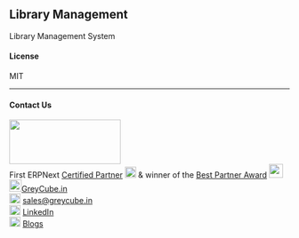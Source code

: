 ## Library Management

Library Management System

#### License

MIT

<hr>

#### Contact Us  

<img src="https://greycube.in/files/greycube_logo09eade.jpg" width="200" height="80"> <br>
First ERPNext [Certified Partner](https://frappe.io/api/method/frappe.utils.print_format.download_pdf?doctype=Certification&name=PARTCRTF00002&format=Partner%20Certificate&no_letterhead=0&letterhead=Blank&settings=%7B%7D&_lang=en#toolbar=0)
<img src="https://greycube.in/files/certificate.svg" width="20" height="20">
& winner of the <a href="https://frappe.io/partners/india/greycube-technologies" target="_blank">Best Partner Award</a> <img src="https://github.com/Sakshi-Greycube/library_management/assets/155966160/df8319b5-a40e-4156-a9ae-9b1d64b32f48" width="25" height="25"><br>
<img src="https://greycube.in/files/link.svg" width="22" height="22">[GreyCube.in](https://greycube.in) <br>
<img src="https://greycube.in/files/8665305_envelope_email_icon.svg" width="20" height="18"> [sales@greycube.in](mailto:sales@greycube.in)<br>
<img src="https://greycube.in/files/linkedin1.svg" width="20" height="18"> [LinkedIn](https://www.linkedin.com/company/greycube-technologies) <br>
<img src="https://greycube.in/files/blog.svg" width="20" height="18"> [Blogs](https://greycube.in/blog)
